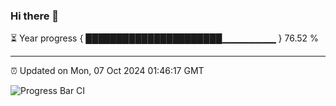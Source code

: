 ### Hi there 👋

⏳ Year progress { ██████████████████████▁▁▁▁▁▁▁▁ } 76.52 %

---

⏰ Updated on Mon, 07 Oct 2024 01:46:17 GMT

![Progress Bar CI](https://github.com/ZhaoGui/ZhaoGui/workflows/Progress%20Bar%20CI/badge.svg)
